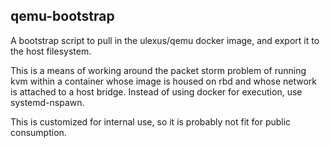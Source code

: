 qemu-bootstrap
--------------

A bootstrap script to pull in the ulexus/qemu docker image, and export it to the host filesystem.

This is a means of working around the packet storm problem of running kvm within a container whose image is housed on rbd and whose network is attached to a host bridge.  Instead of using docker for execution, use systemd-nspawn.

This is customized for internal use, so it is probably not fit for public consumption.
